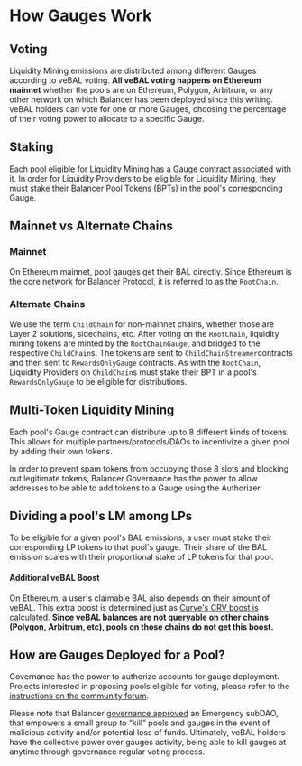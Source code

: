 # How Gauges Work

## Voting

Liquidity Mining emissions are distributed among different Gauges according to veBAL voting. **All veBAL voting happens on Ethereum mainnet** whether the pools are on Ethereum, Polygon, Arbitrum, or any other network on which Balancer has been deployed since this writing. veBAL holders can vote for one or more Gauges, choosing the percentage of their voting power to allocate to a specific Gauge.

## Staking

Each pool eligible for Liquidity Mining has a Gauge contract associated with it. In order for Liquidity Providers to be eligible for Liquidity Mining, they must stake their Balancer Pool Tokens (BPTs) in the pool's corresponding Gauge.

## Mainnet vs Alternate Chains

### Mainnet

On Ethereum mainnet, pool gauges get their BAL directly. Since Ethereum is the core network for Balancer Protocol, it is referred to as the `RootChain`.

### Alternate Chains

We use the term `ChildChain` for non-mainnet chains, whether those are Layer 2 solutions, sidechains, etc. After voting on the `RootChain`, liquidity mining tokens are minted by the `RootChainGauge`, and bridged to the respective `ChildChain`s. The tokens are sent to `ChildChainStreamer`contracts and then sent to `RewardsOnlyGauge` contracts. As with the `RootChain`, Liquidity Providers on `ChildChain`s must stake their BPT in a pool's `RewardsOnlyGauge` to be eligible for distributions.

## Multi-Token Liquidity Mining

Each pool's Gauge contract can distribute up to 8 different kinds of tokens. This allows for multiple partners/protocols/DAOs to incentivize a given pool by adding their own tokens.

In order to prevent spam tokens from occupying those 8 slots and blocking out legitimate tokens, Balancer Governance has the power to allow addresses to be able to add tokens to a Gauge using the Authorizer.

## Dividing a pool's LM among LPs

To be eligible for a given pool's BAL emissions, a user must stake their corresponding LP tokens to that pool's gauge. Their share of the BAL emission scales with their proportional stake of LP tokens for that pool.

#### Additional veBAL Boost

On Ethereum, a user's claimable BAL also depends on their amount of veBAL. This extra boost is determined just as [Curve's CRV boost is calculated](https://curve.readthedocs.io/dao-gauges.html#boosting). **Since veBAL balances are not queryable on other chains (Polygon, Arbitrum, etc), pools on those chains do not get this boost.**

## How are Gauges Deployed for a Pool?

Governance has the power to authorize accounts for gauge deployment. Projects interested in proposing pools eligible for voting, please refer to the [instructions on the community forum](https://forum.balancer.fi/t/instructions-overview/2674).

Please note that Balancer [governance approved](https://snapshot.org/#/balancer.eth/proposal/0x63fab7ab9ef5b9579dabb82058b8ea309e39c766d435438b55fff8db7c1f69fd) an Emergency subDAO, that empowers a small group to “kill” pools and gauges in the event of malicious activity and/or potential loss of funds. Ultimately, veBAL holders have the collective power over gauges activity, being able to kill gauges at anytime through governance regular voting process.
